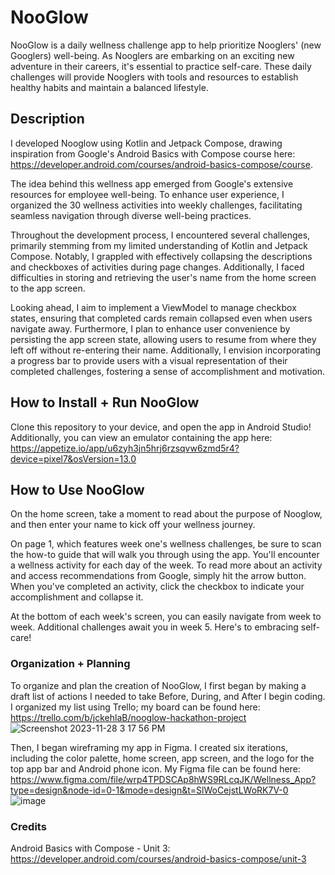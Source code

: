 # NooGlow

NooGlow is a daily wellness challenge app to help prioritize Nooglers' (new Googlers) well-being. As Nooglers are embarking on an exciting new adventure in their careers, it's essential to practice self-care. These daily challenges will provide Nooglers with tools and resources to establish healthy habits and maintain a balanced lifestyle.

## Description


I developed Nooglow using Kotlin and Jetpack Compose, drawing inspiration from Google's Android Basics with Compose course here: https://developer.android.com/courses/android-basics-compose/course. 

The idea behind this wellness app emerged from Google's extensive resources for employee well-being. To enhance user experience, I organized the 30 wellness activities into weekly challenges, facilitating seamless navigation through diverse well-being practices.

Throughout the development process, I encountered several challenges, primarily stemming from my limited understanding of Kotlin and Jetpack Compose. Notably, I grappled with effectively collapsing the descriptions and checkboxes of activities during page changes. Additionally, I faced difficulties in storing and retrieving the user's name from the home screen to the app screen.

Looking ahead, I aim to implement a ViewModel to manage checkbox states, ensuring that completed cards remain collapsed even when users navigate away. Furthermore, I plan to enhance user convenience by persisting the app screen state, allowing users to resume from where they left off without re-entering their name. Additionally, I envision incorporating a progress bar to provide users with a visual representation of their completed challenges, fostering a sense of accomplishment and motivation.

## How to Install + Run NooGlow

Clone this repository to your device, and open the app in Android Studio! Additionally, you can view an emulator containing the app here: https://appetize.io/app/u6zyh3jn5hrj6rzsqvw6zmd5r4?device=pixel7&osVersion=13.0

## How to Use NooGlow

On the home screen, take a moment to read about the purpose of Nooglow, and then enter your name to kick off your wellness journey. 

On page 1, which features week one's wellness challenges, be sure to scan the how-to guide that will walk you through using the app. You'll encounter a wellness activity for each day of the week. To read more about an activity and access recommendations from Google, simply hit the arrow button. When you've completed an activity, click the checkbox to indicate your accomplishment and collapse it.

At the bottom of each week's screen, you can easily navigate from week to week. Additional challenges await you in week 5. Here's to embracing self-care!

### Organization + Planning

To organize and plan the creation of NooGlow, I first began by making a draft list of actions I needed to take Before, During, and After I begin coding. I organized my list using Trello; my board can be found here: https://trello.com/b/jckehlaB/nooglow-hackathon-project
![Screenshot 2023-11-28 3 17 56 PM](https://github.com/courtlynboykin/WellnessApp/assets/146135600/3b09ef29-c070-473f-8617-bb176c46bfb8)

Then, I began wireframing my app in Figma. I created six iterations, including the color palette, home screen, app screen, and the logo for the top app bar and Android phone icon. My Figma file can be found here: https://www.figma.com/file/wrp4TPDSCAp8hWS9RLcqJK/Wellness_App?type=design&node-id=0-1&mode=design&t=SlWoCejstLWoRK7V-0
![image](https://github.com/courtlynboykin/WellnessApp/assets/146135600/91a83c56-5135-4229-a50f-ef68988082d9)

### Credits
Android Basics with Compose - Unit 3: https://developer.android.com/courses/android-basics-compose/unit-3



